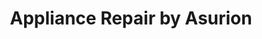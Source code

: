 ---
title: "Appliance Repair by Asurion"
url: /fort-worth/appliance-repair-by-asurion/
shop: Haushaltsgeräte
---
